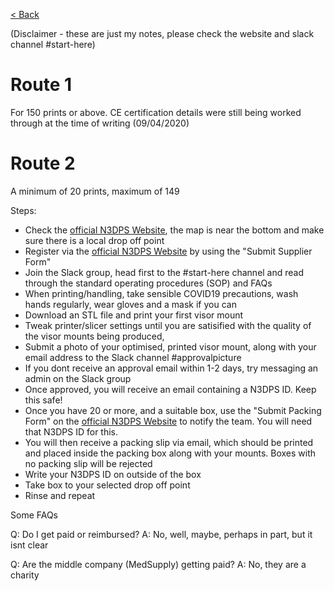 [< Back](/3dPrinting.md)

(Disclaimer - these are just my notes, please check the website and slack channel #start-here)

# Route 1 

For 150 prints or above. CE certification details were still being worked through at the time of writing (09/04/2020)

# Route 2

A minimum of 20 prints, maximum of 149

Steps:

- Check the [official N3DPS Website](https://national3dprintingsociety.co.uk/medical-am-covid-19/), the map is near the bottom and make sure there is a local drop off point
- Register via the [official N3DPS Website](https://national3dprintingsociety.co.uk/medical-am-covid-19/) by using the "Submit Supplier Form"
- Join the Slack group, head first to the #start-here channel and read through the standard operating procedures (SOP) and FAQs
- When printing/handling, take sensible COVID19 precautions, wash hands regularly, wear gloves and a mask if you can
- Download an STL file and print your first visor mount 
- Tweak printer/slicer settings until you are satisified with the quality of the visor mounts being produced, 
- Submit a photo of your optimised, printed visor mount, along with your email address to the Slack channel #approvalpicture
- If you dont receive an approval email within 1-2 days, try messaging an admin on the Slack group
- Once approved, you will receive an email containing a N3DPS ID. Keep this safe!
- Once you have 20 or more, and a suitable box, use the "Submit Packing Form" on the [official N3DPS Website](https://national3dprintingsociety.co.uk/medical-am-covid-19/) to notify the team. You will need that N3DPS ID for this.
- You will then receive a packing slip via email, which should be printed and placed inside the packing box along with your mounts. Boxes with no packing slip will be rejected
- Write your N3DPS ID on outside of the box
- Take box to your selected drop off point
- Rinse and repeat


Some FAQs

Q: Do I get paid or reimbursed?
A: No, well, maybe, perhaps in part, but it isnt clear

Q: Are the middle company (MedSupply) getting paid?
A: No, they are a charity


